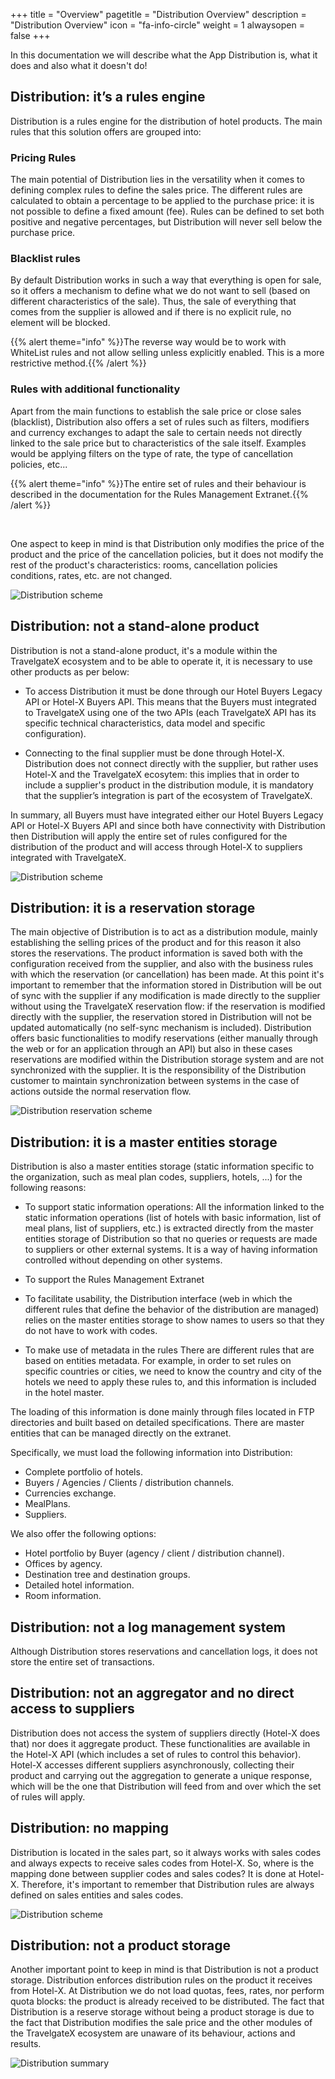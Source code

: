 +++
title = "Overview"
pagetitle = "Distribution Overview"
description = "Distribution Overview"
icon = "fa-info-circle"
weight = 1
alwaysopen = false
+++

In this documentation we will describe what the App Distribution is, what it does and also what it doesn't do!

## Distribution: it’s a rules engine

Distribution is a rules engine for the distribution of hotel products. The main rules that this solution offers are grouped into:

### Pricing Rules

The main potential of Distribution lies in the versatility when it comes to defining complex rules to define the sales price. The different rules are calculated to obtain a percentage to be applied to the purchase price: it is not possible to define a fixed amount (fee). Rules can be defined to set both positive and negative percentages, but Distribution will never sell below the purchase price.

### Blacklist rules

By default Distribution works in such a way that everything is open for sale, so it offers a mechanism to define what we do not want to sell (based on different characteristics of the sale). Thus, the sale of everything that comes from the supplier is allowed and if there is no explicit rule, no element will be blocked.

{{% alert theme="info" %}}The reverse way would be to work with WhiteList rules and not allow selling unless explicitly enabled. This is a more restrictive method.{{% /alert %}}

### Rules with additional functionality

Apart from the main functions to establish the sale price or close sales (blacklist), Distribution also offers a set of rules such as filters, modifiers and currency exchanges to adapt the sale to certain needs not directly linked to the sale price but to characteristics of the sale itself. Examples would be applying filters on the type of rate, the type of cancellation policies, etc...

{{% alert theme="info" %}}The entire set of rules and their behaviour is described in the documentation for the Rules Management Extranet.{{% /alert %}}

</br>

One aspect to keep in mind is that Distribution only modifies the price of the product and the price of the cancellation policies, but it does not modify the rest of the product's characteristics: rooms, cancellation policies conditions, rates, etc. are not changed.

![Distribution scheme](./../images/distribution_scheme.png "Distribution scheme")


## Distribution: not a stand-alone product

Distribution is not a stand-alone product, it's a module within the TravelgateX ecosystem and to be able to operate it, it is necessary to use other products as per below:

* To access Distribution it must be done through our Hotel Buyers Legacy API or Hotel-X Buyers API. This means that the Buyers must integrated to TravelgateX using one of the two APIs (each TravelgateX API has its specific technical characteristics, data model and specific configuration).

* Connecting to the final supplier must be done through Hotel-X. Distribution does not connect directly with the supplier, but rather uses Hotel-X and the TravelgateX ecosytem: this implies that in order to include a supplier's product in the distribution module, it is mandatory that the supplier’s integration is part of the ecosystem of TravelgateX.

In summary, all Buyers must have integrated either our Hotel Buyers Legacy API or Hotel-X Buyers API and since both have connectivity with Distribution then Distribution will apply the entire set of rules configured for the distribution of the product and will access through Hotel-X to suppliers integrated with TravelgateX.

![Distribution scheme](./../images/distribution_scheme2.png "Distribution scheme")


## Distribution: it is a reservation storage

The main objective of Distribution is to act as a distribution module, mainly establishing the selling prices of the product and for this reason it also stores the reservations. The product information is saved both with the configuration received from the supplier, and also with the business rules with which the reservation (or cancellation) has been made. At this point it's important to remember that the information stored in Distribution will be out of sync with the supplier if any modification is made directly to the supplier without using the TravelgateX reservation flow: if the reservation is modified directly with the supplier, the reservation stored in Distribution will not be updated automatically (no self-sync mechanism is included). 
Distribution offers basic functionalities to modify reservations (either manually through the web or for an application through an API) but also in these cases reservations are modified within the Distribution storage system and are not synchronized with the supplier. It is the responsibility of the Distribution customer to maintain synchronization between systems in the case of actions outside the normal reservation flow.

![Distribution reservation scheme](./../images/distribution_scheme_reservation.png "Distribution reservation scheme")


## Distribution:  it is a master entities storage

Distribution is also a master entities storage (static information specific to the organization, such as meal plan codes, suppliers, hotels, ...) for the following reasons:

* To support static information operations: All the information linked to the static information operations (list of hotels with basic information, list of meal plans, list of suppliers, etc.) is extracted directly from the master entities storage of Distribution so that no queries or requests are made to suppliers or other external systems. It is a way of having information controlled without depending on other systems.

* To support the Rules Management Extranet

* To facilitate usability, the Distribution interface (web in which the different rules that define the behavior of the distribution are managed) relies on the master entities storage to show names to users so that they do not have to work with codes.

* To make use of metadata in the rules
There are different rules that are based on entities metadata. For example, in order to set  rules on specific countries or cities, we need to know the country and city of the hotels we need to apply these rules to, and this information is included in the hotel master.

The loading of this information is done mainly through files located in FTP directories and built based on detailed specifications. There are master entities that can be managed directly on the extranet.

Specifically, we must load the following information into Distribution:

* Complete portfolio of hotels.
* Buyers / Agencies / Clients / distribution channels.
* Currencies exchange.
* MealPlans.
* Suppliers.

We also offer the following options:

* Hotel portfolio by Buyer (agency / client / distribution channel).
* Offices by agency.
* Destination tree and destination groups.
* Detailed hotel information.
* Room information.


## Distribution: not a log management system

Although Distribution stores reservations and cancellation logs, it does not store the entire set of transactions. 


## Distribution: not an aggregator and no direct access to suppliers

Distribution does not access the system of suppliers directly (Hotel-X does that) nor does it aggregate product. These functionalities are available in the Hotel-X API (which includes a set of rules to control this behavior). Hotel-X accesses different suppliers asynchronously, collecting their product and carrying out the aggregation to generate a unique response, which will be the one that Distribution will feed from and over which the set of rules will apply.


## Distribution: no mapping

Distribution is located in the sales part, so it always works with sales codes and always expects to receive sales codes from Hotel-X. So, where is the mapping done between supplier codes and sales codes? It is done at Hotel-X. Therefore, it's important to remember that Distribution rules are always defined on sales entities and sales codes.

![Distribution scheme](./../images/distribution_scheme_mapping.png "Distribution scheme")


## Distribution: not a product storage

Another important point to keep in mind is that Distribution is not a product storage. Distribution enforces distribution rules on the product it receives from Hotel-X. At Distribution we do not load quotas, fees, rates, nor perform quota blocks: the product is already received to be distributed. The fact that Distribution is a reserve storage without being a product storage is due to the fact that Distribution modifies the sale price and the other modules of the TravelgateX ecosystem are unaware of its behaviour, actions and results.

![Distribution summary](./../images/distribution_summary.png "Distribution summary")
